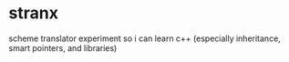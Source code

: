 # stranx

scheme translator experiment so i can learn c++ (especially inheritance, smart pointers, and libraries)
